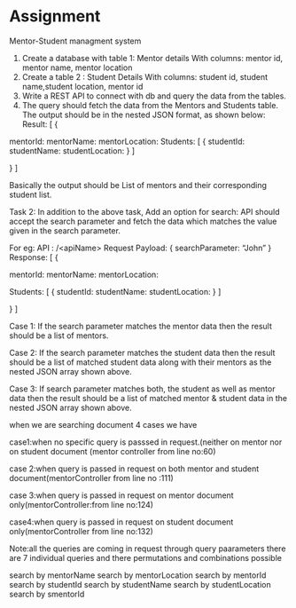 # Assignment
Mentor-Student managment system
1. Create a database with table 1: Mentor details
With columns: mentor id, mentor name, mentor location
2. Create a table 2 : Student Details
With columns: student id, student name,student location, mentor id
3. Write a REST API to connect with db and query the data from the tables.
4. The query should fetch the data from the Mentors and Students table. The output should
be in the nested JSON format, as shown below:
Result: [ {

mentorId:
mentorName:
mentorLocation:
Students: [ {
studentId:
studentName:
studentLocation:
} ]

} ]

Basically the output should be List of mentors and their corresponding student list.

Task 2:
In addition to the above task,
Add an option for search: API should accept the search parameter and fetch the data which
matches the value given in the search parameter.

For eg:
API : /&lt;apiName&gt;
Request Payload: { searchParameter: “John” }
Response: [ {

mentorId:
mentorName:
mentorLocation:

Students: [ {
studentId:
studentName:
studentLocation:
} ]

} ]

Case 1: If the search parameter matches the mentor data then the result should be a list of
mentors.

Case 2: If the search parameter matches the student data then the result should be a list of
matched student data along with their mentors as the nested JSON array shown above.

Case 3: If search parameter matches both, the student as well as mentor data then the result
should be a list of matched mentor &amp; student data in the nested JSON array shown above.


when we are searching document 4 cases we have

case1:when no specific query is passsed in request.(neither on mentor nor on student document (mentor controller from line no:60)

case 2:when query is passed in request on both mentor and student document(mentorController from line no :111)

case 3:when query is passed in request on mentor document only(mentorController:from line no:124)

case4:when query is passed in request on student document only(mentorController from line no:132)

Note:all the queries are coming in request through query paarameters
there are 7 individual queries and there permutations and combinations possible

search by mentorName
search by mentorLocation
search by mentorId
search by studentId
search by studentName
search by studentLocation
search by smentorId
